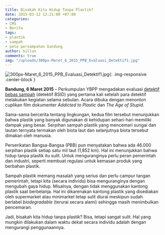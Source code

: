 ```yaml
---
title: Bisakah Kita Hidup Tanpa Plastik?
date: 2015-03-12 12:21:00 +07:00
categories:
- CMS
- Berita
tags:
- plastik
- sampah
- peta persampahan bandung
author: hillun
comments: true
img: "/uploads/300px-Maret_6_2015_PPB_Evaluasi_Detektif1.jpg"
---
```


![300px-Maret_6_2015_PPB_Evaluasi_Detektif1.jpg](/uploads/300px-Maret_6_2015_PPB_Evaluasi_Detektif1.jpg){: .img-responsive .center-block }

**Bandung, 6 Maret 2015** – Perkumpulan YBPP mengadakan evaluasi [detektif bebas sampah](http://ciptamedia.org/ada-detektif-di-proyek-peta-persampahan-bandung/) (detektif BSID) yang pertama kali setelah para detektif melakukan kegiatan selama sebulan. Acara dibuka dengan menonton cuplikan film dokumenter *Addicted to Plastic* dan *The Age of Stupid*.

Sama-sama bercerita tentang lingkungan, kedua film tersebut menunjukkan bahwa plastik yang banyak digunakan di kehidupan sehari-hari memiliki dampak yang besar. Serpihan sampah plastik yang mencemari sungai dan lautan ternyata termakan oleh biota laut dan selanjutnya biota tersebut dimakan oleh manusia.

Perserikatan Bangsa-Bangsa (PBB) pun menyatakan bahwa ada 46.000 serpihan plastik setiap satu mil laut (1,852 km). Hal ini menunjukkan bahwa hidup tanpa plastik itu sulit. Untuk menguranginya perlu peran pemerintah dan industri, seperti membuat regulasi untuk kemasan produk yang berbahan plastik.

Sampah plastik memang masalah yang serius dan perlu campur tangan pemerintah, tetapi kita (secara individu) bisa menguranginya dengan mengubah gaya hidup. Misalnya, dengan tidak menggunakan kantong plastik saat berbelanja. Hal ini dikarenakan kantong plastik yang disediakan oleh supermarket atau minimarket tetap sulit diurai meskipun sudah berlabel *biodegradable* (terurai secara alami) sehingga masih menimbulkan pencemaran.

Jadi, bisakah kita hidup tanpa plastik? Bisa, tetapi sangat sulit. Hal yang mungkin dilakukan dalam waktu dekat secara individu adalah dengan mengurangi penggunaannya.